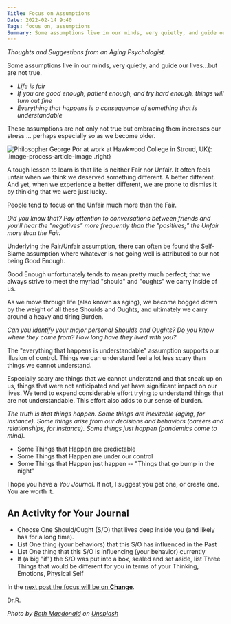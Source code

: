 ```yaml
---
Title: Focus on Assumptions
Date: 2022-02-14 9:40
Tags: focus on, assumptions
Summary: Some assumptions live in our minds, very quietly, and guide our lives -- but are not true. Embracing them increases our stress, especially so as we become older.
---
```


_Thoughts and Suggestions from an Aging Psychologist._

Some assumptions live in our minds, very quietly, and guide our lives...but are not true.

* _Life is fair_
* _If you are good enough, patient enough, and try hard enough, things will turn out fine_
* _Everything that happens is a consequence of something that is understandable_

These assumptions are not only not true but embracing them increases our stress ... perhaps especially so as we become older.

![Philosopher George Pór at work at Hawkwood College in Stroud, UK]({static}/images/beth-macdonald-V2edkaIdMP4-unsplash.jpg){: .image-process-article-image .right}

A tough lesson to learn is that life is neither Fair nor Unfair. It often feels unfair when we think we deserved something different. A better different. And yet, when we experience a better different, we are prone to dismiss it by thinking that we were just lucky.

People tend to focus on the Unfair much more than the Fair.

_Did you know that? Pay attention to conversations between friends and you'll hear the "negatives" more frequently than the "positives;" the Unfair more than the Fair._

Underlying the Fair/Unfair assumption, there can often be found the Self-Blame assumption where whatever is not going well is attributed to our not being Good Enough.

Good Enough unfortunately tends to mean pretty much perfect; that we always strive to meet the myriad "should" and "oughts" we carry inside of us.

As we move through life (also known as aging), we become bogged down by the weight of all these Shoulds and Oughts, and ultimately we carry around a heavy and tiring Burden.

_Can you identify your major personal Shoulds and Oughts? Do you know where they came from? How long have they lived with you?_

The "everything that happens is understandable" assumption supports our illusion of control. Things we can understand feel a lot less scary than things we cannot understand.

Especially scary are things that we cannot understand and that sneak up on us, things that were not anticipated and yet have significant impact on our lives. We tend to expend considerable effort trying to understand things that are not understandable. This effort also adds to our sense of burden.

_The truth is that things happen. Some things are inevitable (aging, for instance). Some things arise from our decisions and behaviors (careers and relationships, for instance). Some things just happen (pandemics come to mind)._

* Some Things that Happen are predictable
* Some Things that Happen are under our control
* Some Things that Happen just happen -- "Things that go bump in the night"

I hope you have a _You Journal_. If not, I suggest you get one, or create one. You are worth it.

## An Activity for Your Journal

* Choose One Should/Ought (S/O) that lives deep inside you (and likely has for a long time).
* List One thing (your behaviors) that this S/O has influenced in the Past
* List One thing that this S/O is influencing (your behavior) currently
* If (a big "if") the S/O was put into a box, sealed and set aside, list Three Things that would be different for you in terms of your Thinking, Emotions, Physical Self

In the [next post the focus will be on **Change**]({filename}focus-on-change.md).

Dr.R.

_Photo by [Beth Macdonald](https://unsplash.com/@elsbethcat) on [Unsplash](https://unsplash.com/)_
